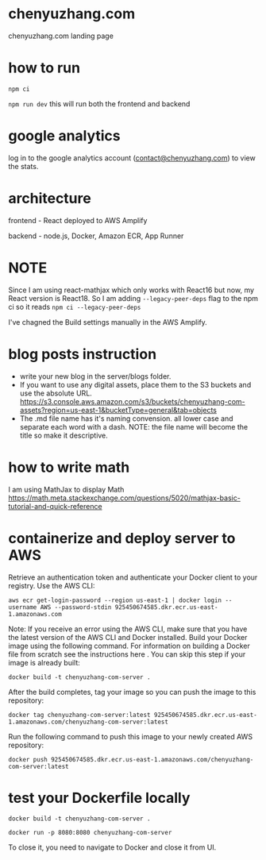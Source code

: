 # chenyuzhang.com

chenyuzhang.com landing page

# how to run

`npm ci`

`npm run dev` this will run both the frontend and backend

# google analytics

log in to the google analytics account (contact@chenyuzhang.com) to view the stats.

# architecture

frontend - React deployed to AWS Amplify

backend - node.js, Docker, Amazon ECR, App Runner

# NOTE

Since I am using react-mathjax which only works with React16 but now, my React version is React18.
So I am adding `--legacy-peer-deps` flag to the npm ci so it reads `npm ci --legacy-peer-deps`

I've chagned the Build settings manually in the AWS Amplify.

# blog posts instruction

- write your new blog in the server/blogs folder.
- If you want to use any digital assets, place them to the S3 buckets and use the absolute URL. https://s3.console.aws.amazon.com/s3/buckets/chenyuzhang-com-assets?region=us-east-1&bucketType=general&tab=objects
- The .md file name has it's naming convension. all lower case and separate each word with a dash. NOTE: the file name will become the title so make it descriptive.

# how to write math

I am using MathJax to display Math
https://math.meta.stackexchange.com/questions/5020/mathjax-basic-tutorial-and-quick-reference

# containerize and deploy server to AWS

Retrieve an authentication token and authenticate your Docker client to your registry.
Use the AWS CLI:

`aws ecr get-login-password --region us-east-1 | docker login --username AWS --password-stdin 925450674585.dkr.ecr.us-east-1.amazonaws.com`

Note: If you receive an error using the AWS CLI, make sure that you have the latest version of the AWS CLI and Docker installed.
Build your Docker image using the following command. For information on building a Docker file from scratch see the instructions here . You can skip this step if your image is already built:

`docker build -t chenyuzhang-com-server .`

After the build completes, tag your image so you can push the image to this repository:

`docker tag chenyuzhang-com-server:latest 925450674585.dkr.ecr.us-east-1.amazonaws.com/chenyuzhang-com-server:latest`

Run the following command to push this image to your newly created AWS repository:

`docker push 925450674585.dkr.ecr.us-east-1.amazonaws.com/chenyuzhang-com-server:latest`

# test your Dockerfile locally

`docker build -t chenyuzhang-com-server .`

`docker run -p 8080:8080 chenyuzhang-com-server`

To close it, you need to navigate to Docker and close it from UI.
